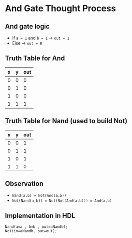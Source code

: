 # And Gate Thought Process

## And gate logic
- If `a = 1` and `b = 1` → `out = 1`  
- Else → `out = 0`

## Truth Table for And 
| x | y | out |
|---|---|-----|
| 0 | 0 |  0  |
| 0 | 1 |  0  |
| 1 | 0 |  0  |
| 1 | 1 |  1 |

## Truth Table for Nand (used to build Not)
| x | y | out |
|---|---|-----|
| 0 | 0 |  1  |
| 0 | 1 |  1  |
| 1 | 0 |  1  |
| 1 | 1 |  0  |

## Observation
- `Nand(a,b) = Not(And(a,b))`  
- `Not(Nand(a,b)) = Not(Not(And(a,b))) = And(a,b)`

## Implementation in HDL
```hdl
Nand(a=a , b=b , out=aNandb);
Not(in=aNandb, out=out);
